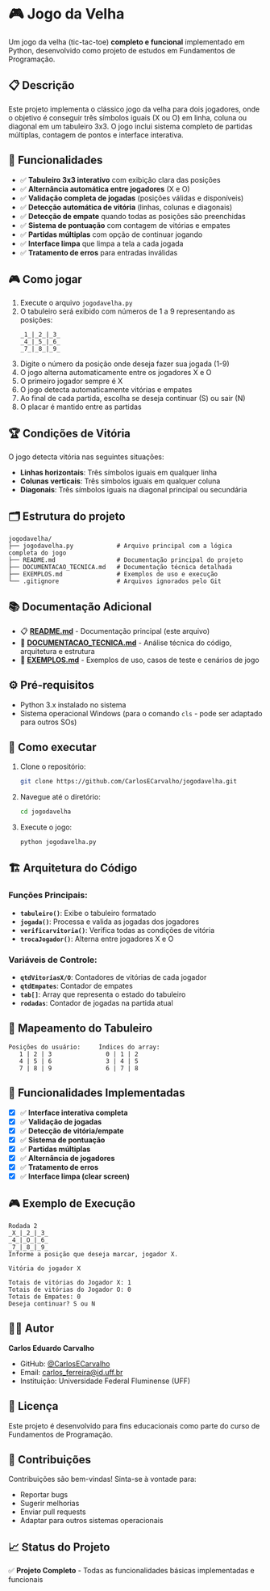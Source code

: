 # 🎮 Jogo da Velha

Um jogo da velha (tic-tac-toe) **completo e funcional** implementado em Python, desenvolvido como projeto de estudos em Fundamentos de Programação.

## 📋 Descrição

Este projeto implementa o clássico jogo da velha para dois jogadores, onde o objetivo é conseguir três símbolos iguais (X ou O) em linha, coluna ou diagonal em um tabuleiro 3x3. O jogo inclui sistema completo de partidas múltiplas, contagem de pontos e interface interativa.

## 🎯 Funcionalidades

- ✅ **Tabuleiro 3x3 interativo** com exibição clara das posições
- ✅ **Alternância automática entre jogadores** (X e O)
- ✅ **Validação completa de jogadas** (posições válidas e disponíveis)
- ✅ **Detecção automática de vitória** (linhas, colunas e diagonais)
- ✅ **Detecção de empate** quando todas as posições são preenchidas
- ✅ **Sistema de pontuação** com contagem de vitórias e empates
- ✅ **Partidas múltiplas** com opção de continuar jogando
- ✅ **Interface limpa** que limpa a tela a cada jogada
- ✅ **Tratamento de erros** para entradas inválidas

## 🎮 Como jogar

1. Execute o arquivo `jogodavelha.py`
2. O tabuleiro será exibido com números de 1 a 9 representando as posições:
   ```
   _1_|_2_|_3_
   _4_|_5_|_6_
   _7_|_8_|_9_
   ```
3. Digite o número da posição onde deseja fazer sua jogada (1-9)
4. O jogo alterna automaticamente entre os jogadores X e O
5. O primeiro jogador sempre é X
6. O jogo detecta automaticamente vitórias e empates
7. Ao final de cada partida, escolha se deseja continuar (S) ou sair (N)
8. O placar é mantido entre as partidas

## 🏆 Condições de Vitória

O jogo detecta vitória nas seguintes situações:
- **Linhas horizontais**: Três símbolos iguais em qualquer linha
- **Colunas verticais**: Três símbolos iguais em qualquer coluna  
- **Diagonais**: Três símbolos iguais na diagonal principal ou secundária

## 🗂️ Estrutura do projeto

```
jogodavelha/
├── jogodavelha.py            # Arquivo principal com a lógica completa do jogo
├── README.md                 # Documentação principal do projeto
├── DOCUMENTACAO_TECNICA.md   # Documentação técnica detalhada
├── EXEMPLOS.md               # Exemplos de uso e execução
└── .gitignore                # Arquivos ignorados pelo Git
```

## 📚 Documentação Adicional

- 📋 **[README.md](README.md)** - Documentação principal (este arquivo)
- 🔧 **[DOCUMENTACAO_TECNICA.md](DOCUMENTACAO_TECNICA.md)** - Análise técnica do código, arquitetura e estrutura
- 📖 **[EXEMPLOS.md](EXEMPLOS.md)** - Exemplos de uso, casos de teste e cenários de jogo

## ⚙️ Pré-requisitos

- Python 3.x instalado no sistema
- Sistema operacional Windows (para o comando `cls` - pode ser adaptado para outros SOs)

## 🚀 Como executar

1. Clone o repositório:
   ```bash
   git clone https://github.com/CarlosECarvalho/jogodavelha.git
   ```

2. Navegue até o diretório:
   ```bash
   cd jogodavelha
   ```

3. Execute o jogo:
   ```bash
   python jogodavelha.py
   ```

## 🏗️ Arquitetura do Código

### Funções Principais:
- **`tabuleiro()`**: Exibe o tabuleiro formatado
- **`jogada()`**: Processa e valida as jogadas dos jogadores
- **`verificarvitoria()`**: Verifica todas as condições de vitória
- **`trocaJogador()`**: Alterna entre jogadores X e O

### Variáveis de Controle:
- **`qtdVitoriasX/O`**: Contadores de vitórias de cada jogador
- **`qtdEmpates`**: Contador de empates
- **`tab[]`**: Array que representa o estado do tabuleiro
- **`rodadas`**: Contador de jogadas na partida atual

## 🎯 Mapeamento do Tabuleiro

```
Posições do usuário:     Índices do array:
   1 | 2 | 3               0 | 1 | 2
   4 | 5 | 6               3 | 4 | 5
   7 | 8 | 9               6 | 7 | 8
```

## 🔧 Funcionalidades Implementadas

- [x] ✅ **Interface interativa completa**
- [x] ✅ **Validação de jogadas**
- [x] ✅ **Detecção de vitória/empate**
- [x] ✅ **Sistema de pontuação**
- [x] ✅ **Partidas múltiplas**
- [x] ✅ **Alternância de jogadores**
- [x] ✅ **Tratamento de erros**
- [x] ✅ **Interface limpa (clear screen)**

## 🎮 Exemplo de Execução

```
Rodada 2
_X_|_2_|_3_
_4_|_O_|_6_
_7_|_8_|_9_
Informe a posição que deseja marcar, jogador X.

Vitória do jogador X

Totais de vitórias do Jogador X: 1
Totais de vitórias do Jogador O: 0
Totais de Empates: 0
Deseja continuar? S ou N
```

## 👨‍💻 Autor

**Carlos Eduardo Carvalho**
- GitHub: [@CarlosECarvalho](https://github.com/CarlosECarvalho)
- Email: carlos_ferreira@id.uff.br
- Instituição: Universidade Federal Fluminense (UFF)

## 📄 Licença

Este projeto é desenvolvido para fins educacionais como parte do curso de Fundamentos de Programação.

## 🤝 Contribuições

Contribuições são bem-vindas! Sinta-se à vontade para:
- Reportar bugs
- Sugerir melhorias
- Enviar pull requests
- Adaptar para outros sistemas operacionais

## 📈 Status do Projeto

✅ **Projeto Completo** - Todas as funcionalidades básicas implementadas e funcionais
